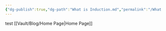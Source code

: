 ```yaml
---
{"dg-publish":true,"dg-path":"What is Induction.md","permalink":"/What is Induction/","title":"What is Induction?"}
---
```


test
[[Vault/Blog/Home Page\|Home Page]]